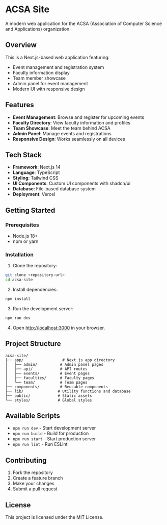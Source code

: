 # ACSA Site

A modern web application for the ACSA (Association of Computer Science and Applications) organization.

## Overview

This is a Next.js-based web application featuring:
- Event management and registration system
- Faculty information display
- Team member showcase
- Admin panel for event management
- Modern UI with responsive design

## Features

- **Event Management**: Browse and register for upcoming events
- **Faculty Directory**: View faculty information and profiles
- **Team Showcase**: Meet the team behind ACSA
- **Admin Panel**: Manage events and registrations
- **Responsive Design**: Works seamlessly on all devices

## Tech Stack

- **Framework**: Next.js 14
- **Language**: TypeScript
- **Styling**: Tailwind CSS
- **UI Components**: Custom UI components with shadcn/ui
- **Database**: File-based database system
- **Deployment**: Vercel

## Getting Started

### Prerequisites

- Node.js 18+ 
- npm or yarn

### Installation

1. Clone the repository:
```bash
git clone <repository-url>
cd acsa-site
```

2. Install dependencies:
```bash
npm install
```

3. Run the development server:
```bash
npm run dev
```

4. Open [http://localhost:3000](http://localhost:3000) in your browser.

## Project Structure

```
acsa-site/
├── app/                 # Next.js app directory
│   ├── admin/          # Admin panel pages
│   ├── api/            # API routes
│   ├── events/         # Event pages
│   ├── faculties/      # Faculty pages
│   └── team/           # Team pages
├── components/         # Reusable components
├── lib/               # Utility functions and database
├── public/            # Static assets
└── styles/            # Global styles
```

## Available Scripts

- `npm run dev` - Start development server
- `npm run build` - Build for production
- `npm run start` - Start production server
- `npm run lint` - Run ESLint

## Contributing

1. Fork the repository
2. Create a feature branch
3. Make your changes
4. Submit a pull request

## License

This project is licensed under the MIT License.
